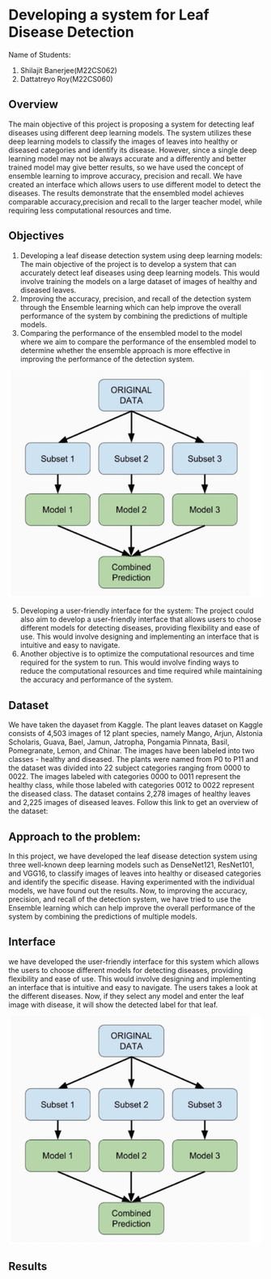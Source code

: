 # Developing a system for Leaf Disease Detection<br>

Name of Students:
1. Shilajit Banerjee(M22CS062)
2. Dattatreyo Roy(M22CS060)

## Overview

The main objective of this project is proposing a system for detecting leaf diseases using different deep learning models. The system utilizes these deep learning models to classify the images of leaves into healthy or diseased categories and identify its disease. However, since a single deep learning model may not be always accurate and a differently and better trained model may give better results, so we have used the concept of ensemble learning to improve accuracy, precision and recall. We have created an interface which allows users to use different model to detect the diseases. The results demonstrate that the ensembled model achieves comparable accuracy,precision and recall to the larger teacher model, while requiring less computational resources and time. 


## Objectives

1. Developing a leaf disease detection system using deep learning models: The main objective of the project is to develop a system that can accurately detect leaf diseases using deep learning models. This would involve training the models on a large dataset of images of healthy and diseased leaves.
2. Improving the accuracy, precision, and recall of the detection system through the Ensemble learning which can help improve the overall performance of the system by combining the predictions of multiple models.
3. Comparing the performance of the ensembled model to the model where we aim to compare the performance of the ensembled model to determine whether the ensemble approach is more effective in improving the performance of the detection system.

<p align="center">
  <img src="Images/ensemble1.png" alt="Ensemble model" width="500"/><br>
 </p>
 
 
5. Developing a user-friendly interface for the system: The project could also aim to develop a user-friendly interface that allows users to choose different models for detecting diseases, providing flexibility and ease of use. This would involve designing and implementing an interface that is intuitive and easy to navigate.
6. Another objective is to optimize the computational resources and time required for the system to run. This would involve finding ways to reduce the computational resources and time required while maintaining the accuracy and performance of the system.


## Dataset

We have taken the dayaset from Kaggle. The plant leaves dataset on Kaggle consists of 4,503 images of 12 plant species, namely Mango, Arjun, Alstonia Scholaris, Guava, Bael, Jamun, Jatropha, Pongamia Pinnata, Basil, Pomegranate, Lemon, and Chinar. The images have been labeled into two classes - healthy and diseased. The plants were named from P0 to P11 and the dataset was divided into 22 subject categories ranging from 0000 to 0022. The images labeled with categories 0000 to 0011 represent the healthy class, while those labeled with categories 0012 to 0022 represent the diseased class.
The dataset contains 2,278 images of healthy leaves and 2,225 images of diseased leaves.
Follow this link to get an overview of the dataset:


## Approach to the problem:

In this project, we have developed the leaf disease detection system using three well-known deep learning models such as DenseNet121, ResNet101, and VGG16, to classify images of leaves into healthy or diseased categories and identify the specific disease. Having experimented with the individual models, we have found out the results. Now, to improving the accuracy, precision, and recall of the detection system, we have tried to use the Ensemble learning which can help improve the overall performance of the system by combining the predictions of multiple models.


## Interface

we have developed the user-friendly interface for this system which allows the users to choose different models for detecting diseases, providing flexibility and ease of use. This would involve designing and implementing an interface that is intuitive and easy to navigate. The users takes a look at the different diseases. Now, if they select any model and enter the leaf image with disease, it will show the detected label for that leaf.

<p align="center">
  <img src="Images/ensemble1.png" alt="Ensemble model" width="500"/><br>
 </p>

## Results
